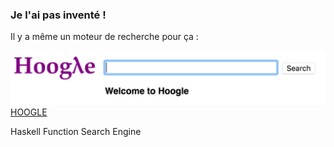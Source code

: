### Je l'ai pas inventé !

Il y a même un moteur de recherche pour ça :

![HOOGLE](../resources/hoogle.png)
[HOOGLE](https://www.haskell.org/hoogle/)


Haskell Function Search Engine
